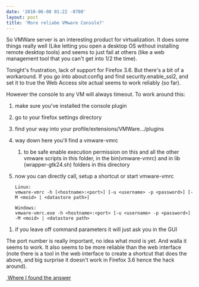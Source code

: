 ```yaml
---
date: '2010-06-08 01:22 -0700'
layout: post
title: 'More reliabe VMware Console?'
---
```


So VMWare server is an interesting product for virtualization. It does
some things really well (Like letting you open a desktop OS without
installing remote desktop tools) and seems to just fail at others (like
a web management tool that you can't get into 1/2 the time).

Tonight's frustration, lack of support for Firefox 3.6. But there's a
bit of a workaround. If you go into about:config and find
security.enable\_ssl2, and set it to true the Web Access site actual
seems to work reliably (so far).

However the console to any VM will always timeout. To work around this:

1.  make sure you've installed the console plugin
2.  go to your firefox settings directory
3.  find your way into your profile/extensions/VMWare.../plugins
4.  way down here you'll find a vmware-vmrc
    1.  to be safe enable execution permission on this and all the other
        vmware scripts in this folder, in the bin(vmware-vmrc) and in
        lib (wrapper-gtk24.sh) folders in this directory
5.  now you can directly call, setup a shortcut or start vmware-vmrc

        Linux:
        vmware-vmrc -h [<hostname>:<port>] [-u <username> -p <password>] [-M <moid> | <datastore path>]

        Windows:
        vmware-vmrc.exe -h <hostname>:<port> [-u <username> -p <password>] -M <moid> | <datastore path>

<!-- -->

1.  if you leave off command parameters it will just ask you in the GUI

The port number is really important, no idea what moid is yet. And walla
it seems to work. It also seems to be more reliable than the web
interface (note there is a tool in the web interface to create a
shortcut that does the above, and big surprise it doesn't work in
Firefox 3.6 hence the hack around).

<a href="http://communities.vmware.com/message/999988;jsessionid=A135EF8314A4068012697572DC180568" class="ext-link"> Where
I found the answer</a>

